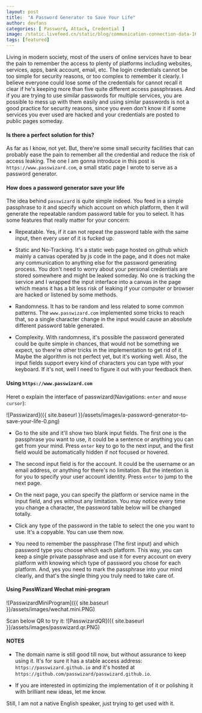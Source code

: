 ```yaml
---
layout: post
title:  "A Password Generator to Save Your Life"
author: devfans
categories: [ Password, Attack, Credential ]
image: /static.livefeed.cn/static/blog/communication-connection-data-162622-min.jpg
tags: [featured]
---
```

Living in modern society, most of the users of online services have to bear the pain to remember the access to plenty of platforms including websites, services, apps, bank account, email, etc. The login credentials cannot be too simple for security reasons, or too complex to remember it clearly. I believe everyone could lose some of the credentials for cannot recall it clear if he's keeping more than five quite different access passphrases. And if you are trying to use similar passwords for multiple services, you are possible to mess up with them easily and using similar passwords is not a good practice for security reasons, since you even don't know it if some services you ever used are hacked and your credentials are posted to public pages someday.

#### Is there a perfect solution for this?

As far as I know, not yet. But, there're some small security facilities that can probably ease the pain to remember all the credential and reduce the risk of access leaking.  The one I am gonna introduce in this post is `https://www.passwizard.com`, a small static page I wrote to serve as a password generator.

#### How does a password generator save your life

The idea behind `passwizard` is quite simple indeed. You feed in a simple passphrase to it and specify which account on which platform, then it will generate the repeatable random password table for you to select. It has some features that really matter for your concern:

+ Repeatable. Yes, if it can not repeat the password table with the same input, then every user of it is fucked up.

+ Static and No-Tracking. It's a static web page hosted on github which mainly a canvas operated by js code in the page, and it does not make any communication to anything else for the password generating process. You don't need to worry about your personal credentials are stored somewhere and might be leaked someday. No one is tracking the service and I wrapped the input interface into a canvas in the page which means it has a bit less risk of leaking if your computer or browser are hacked or listened by some methods. 

+ Randomness. It has to be random and less related to some common patterns. The `www.passwizard.com` implemented some tricks to reach that, so a single character change in the input would cause an absolute different password table generated.

+ Complexity. With randomness, it's possible the password generated could be quite simple in chances, that would not be something we expect, so there're other tricks in the implementation to get rid of it. Maybe the algorithm is not perfect yet, but it's working well. Also, the input fields support every kind of characters you can type with your keyboard. If it's not, well I need to figure it out with your feedback then.

#### Using `https://www.passwizard.com`

Heret o explain the interface of passwizard(Navigations: `enter` and `mouse cursor`):

![Passwizard]({{ site.baseurl }}/assets/images/a-password-generator-to-save-your-life-0.png)

+ Go to the site and it'll show two blank input fields. The first one is the passphrase you want to use, it could be a sentence or anything you can get from your mind. Press `enter` key to go to the next input, and the first field would be automatically hidden if not focused or hovered.

+ The second input field is for the account. It could be the username or an email address, or anything for there's no limitation. But the intention is for you to specify your user account identity. Press `enter` to jump to the next page.

+ On the next page, you can specify the platform or service name in the input field, and yes without any limitation. You may notice every time you change a character, the password table below will be changed totally.

+ Click any type of the password in the table to select the one you want to use. It's a copyable. You can use them now.

+ You need to remember the passphrase (The first input) and which password type you choose which each platform. This way, you can keep a single private passphrase and use it for every account on every platform with knowing which type of password you chose for each platform. And, yes you need to mark the passphrase into your mind clearly, and that's the single thing you truly need to take care of.

#### Using PassWizard Wechat mini-program

![PasswizardMiniProgram]({{ site.baseurl }}/assets/images/wechat.mini.PNG)

Scan below QR to try it:
![PasswizardQR]({{ site.baseurl }}/assets/images/passwizard.qr.PNG)


#### NOTES

+ The domain name is still good till now, but without assurance to keep using it. It's for sure it has a stable access address: `https://passwizard.github.io` and it's hosted at `https://github.com/passwizard/passwizard.github.io`.

+ If you are interested in optimizing the implementation of it or polishing it with brilliant new ideas, let me know.

Still, I am not a native English speaker, just trying to get used with it.
